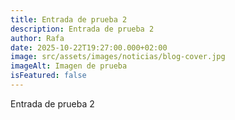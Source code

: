 ```yaml
---
title: Entrada de prueba 2
description: Entrada de prueba 2
author: Rafa
date: 2025-10-22T19:27:00.000+02:00
image: src/assets/images/noticias/blog-cover.jpg
imageAlt: Imagen de prueba
isFeatured: false
---
```


Entrada de prueba 2
